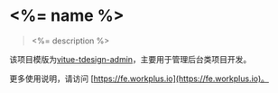 # <%= name %>

> <%= description %>

该项目模版为[vitue-tdesign-admin](https://github.com/vitue-scaffold/vitue-tdesign-admin/)，主要用于管理后台类项目开发。

更多使用说明，请访问 [https://fe.workplus.io](https://fe.workplus.io)。
